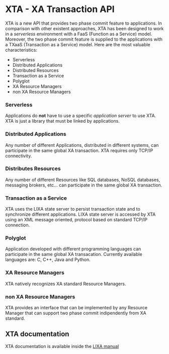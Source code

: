 # XTA - XA Transaction API

XTA is a new API that provides two phase commit feature to applications.
In comparison with other existent approaches, XTA has been designed to work in
a *serverless* environment with a FaaS (Function as a Service) model.
Moreover, the two phase commit feature is supplied to the applications with
a TXaaS (Transaction as a Service) model.
Here are the most valuable characteristics:

* Serverless
* Distributed Applications
* Distributed Resources
* Transaction as a Service
* Polyglot
* XA Resource Managers
* non XA Resource Managers

### Serverless

Applications do **not** have to use a specific *application server* to use XTA.
XTA is just a library that must be linked by applications.

### Distributed Applications

Any number of different Applications, distributed in different systems, can
participate in the same global XA transaction. XTA requires only TCP/IP
connectivity.

### Distributes Resources

Any number of different Resources like SQL databases, NoSQL databases,
messaging brokers, etc... can participate in the same global XA transaction.

### Transaction as a Service

XTA uses the LIXA state server to persist transaction state and to synchronize
different applications. LIXA state server is accessed by XTA using an XML
message oriented, protocol based on standard TCP/IP connection.

### Polyglot

Application developed with different programming languages can participate in
the same global XA transacation.
Currently available languages are: C, C++, Java and Python.

### XA Resource Managers

XTA natively recognizes XA standard Resource Managers.

### non XA Resource Managers

XTA provides an interface that can be implemented by any Resource Manager that
can support two phase commit indipendently from XA standard. 

## XTA documentation

XTA documentation is available inside the
[LIXA manual](/manuals/html/index.html)
